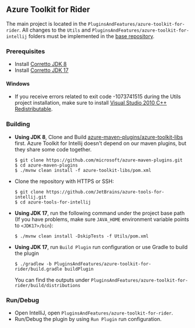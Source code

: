 ## Azure Toolkit for Rider

The main project is located in the `PluginsAndFeatures/azure-toolkit-for-rider`.
All changes to the `Utils` and `PluginsAndFeatures/azure-toolkit-for-intellij` folders must be implemented in
the [base repository](https://github.com/microsoft/azure-tools-for-java).

### Prerequisites

- Install [Corretto JDK 8](https://docs.aws.amazon.com/corretto/latest/corretto-8-ug/downloads-list.html)
- Install [Corretto JDK 17](https://docs.aws.amazon.com/corretto/latest/corretto-17-ug/downloads-list.html)

#### Windows

- If you receive errors related to exit code -1073741515 during the Utils project installation, make sure to
  install [Visual Studio 2010 C++ Redistributable](https://learn.microsoft.com/en-US/cpp/windows/latest-supported-vc-redist?view=msvc-170#visual-studio-2010-vc-100-sp1-no-longer-supported).

### Building

* **Using JDK 8**, Clone and
  Build [azure-maven-plugins/azure-toolkit-libs](https://github.com/microsoft/azure-maven-plugins/tree/develop/azure-toolkit-libs)
  first.
  Azure Toolkit for Intellij doesn't depend on our maven plugins, but they share some code together.
    ```
    $ git clone https://github.com/microsoft/azure-maven-plugins.git
    $ cd azure-maven-plugins
    $ ./mvnw clean install -f azure-toolkit-libs/pom.xml
    ```
* Clone the repository with HTTPS or SSH:
    ```
    $ git clone https://github.com/JetBrains/azure-tools-for-intellij.git
    $ cd azure-tools-for-intellij
    ```
* **Using JDK 17**, run the following command under the project base path (If you have problems, make sure `JAVA_HOME`
  environment variable points to `<JDK17>/bin`):
    ```
    $ ./mvnw clean install -DskipTests -f Utils/pom.xml
    ```

* **Using JDK 17**, run `Build Plugin` run configuration or use Gradle to build the plugin
    ```
    $ ./gradlew -b PluginsAndFeatures/azure-toolkit-for-rider/build.gradle buildPlugin
    ```
  You can find the outputs under ```PluginsAndFeatures/azure-toolkit-for-rider/build/distributions```

### Run/Debug

* Open IntelliJ, open `PluginsAndFeatures/azure-toolkit-for-rider`.
* Run/Debug the plugin by using `Run Plugin` run configuration.
